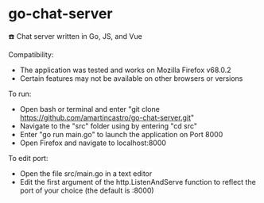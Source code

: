 # go-chat-server
:phone: Chat server written in Go, JS, and Vue

Compatibility:
- The application was tested and works on Mozilla Firefox v68.0.2
- Certain features may not be available on other browsers or versions

To run:
- Open bash or terminal and enter "git clone https://github.com/amartincastro/go-chat-server.git"
- Navigate to the "src" folder using by entering "cd src"
- Enter "go run main.go" to launch the application on Port 8000
- Open Firefox and navigate to localhost:8000

To edit port:
- Open the file src/main.go in a text editor
- Edit the first argument of the http.ListenAndServe function to reflect the port of your choice (the default is :8000)
